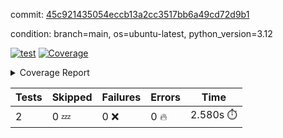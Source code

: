 commit: [45c921435054eccb13a2cc3517bb6a49cd72d9b1](https://github.com/rcmdnk/boto3-session/tree/45c921435054eccb13a2cc3517bb6a49cd72d9b1)

condition: branch=main, os=ubuntu-latest, python_version=3.12

[![test](https://github.com/rcmdnk/boto3-session/actions/workflows/test.yml/badge.svg)](https://github.com/rcmdnk/boto3-session/actions/runs/9593309977)
<a href="https://github.com/rcmdnk/boto3-session/blob/45c921435054eccb13a2cc3517bb6a49cd72d9b1/README.md"><img alt="Coverage" src="https://img.shields.io/badge/Coverage-47%25-orange.svg" /></a><details><summary>Coverage Report </summary><table><tr><th>File</th><th>Stmts</th><th>Miss</th><th>Cover</th><th>Missing</th></tr><tbody><tr><td colspan="5"><b>src/boto3_session</b></td></tr><tr><td>&nbsp; &nbsp;<a href="https://github.com/rcmdnk/boto3-session/blob/45c921435054eccb13a2cc3517bb6a49cd72d9b1/src/boto3_session/session.py">session.py</a></td><td>59</td><td>34</td><td>42%</td><td><a href="https://github.com/rcmdnk/boto3-session/blob/45c921435054eccb13a2cc3517bb6a49cd72d9b1/src/boto3_session/session.py#L11-L14">11&ndash;14</a>, <a href="https://github.com/rcmdnk/boto3-session/blob/45c921435054eccb13a2cc3517bb6a49cd72d9b1/src/boto3_session/session.py#L56">56</a>, <a href="https://github.com/rcmdnk/boto3-session/blob/45c921435054eccb13a2cc3517bb6a49cd72d9b1/src/boto3_session/session.py#L64-L66">64&ndash;66</a>, <a href="https://github.com/rcmdnk/boto3-session/blob/45c921435054eccb13a2cc3517bb6a49cd72d9b1/src/boto3_session/session.py#L69-L89">69&ndash;89</a>, <a href="https://github.com/rcmdnk/boto3-session/blob/45c921435054eccb13a2cc3517bb6a49cd72d9b1/src/boto3_session/session.py#L92-L110">92&ndash;110</a>, <a href="https://github.com/rcmdnk/boto3-session/blob/45c921435054eccb13a2cc3517bb6a49cd72d9b1/src/boto3_session/session.py#L113-L117">113&ndash;117</a>, <a href="https://github.com/rcmdnk/boto3-session/blob/45c921435054eccb13a2cc3517bb6a49cd72d9b1/src/boto3_session/session.py#L120-L121">120&ndash;121</a>, <a href="https://github.com/rcmdnk/boto3-session/blob/45c921435054eccb13a2cc3517bb6a49cd72d9b1/src/boto3_session/session.py#L124-L125">124&ndash;125</a></td></tr><tr><td><b>TOTAL</b></td><td><b>64</b></td><td><b>34</b></td><td><b>47%</b></td><td>&nbsp;</td></tr></tbody></table></details>

| Tests | Skipped | Failures | Errors | Time |
| ----- | ------- | -------- | -------- | ------------------ |
| 2 | 0 :zzz: | 0 :x: | 0 :fire: | 2.580s :stopwatch: |

